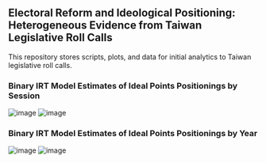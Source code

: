 ##  Electoral Reform and Ideological Positioning: Heterogeneous Evidence from Taiwan Legislative Roll Calls
This repository stores scripts, plots, and data for initial analytics to Taiwan legislative roll calls. 

### Binary IRT Model Estimates of Ideal Points Positionings by Session
![image](https://github.com/yl17124/taiwanRC/blob/master/plot_code_files/figure-gfm/unnamed-chunk-5-1.png)
![image](https://github.com/yl17124/taiwanRC/blob/master/plot_code_files/figure-gfm/unnamed-chunk-6-1.png)

### Binary IRT Model Estimates of Ideal Points Positionings by Year
![image](https://github.com/yl17124/taiwanRC/blob/master/plot_code_files/figure-gfm/unnamed-chunk-7-1.png)
![image](https://github.com/yl17124/taiwanRC/blob/master/plot_code_files/figure-gfm/unnamed-chunk-8-1.png)
